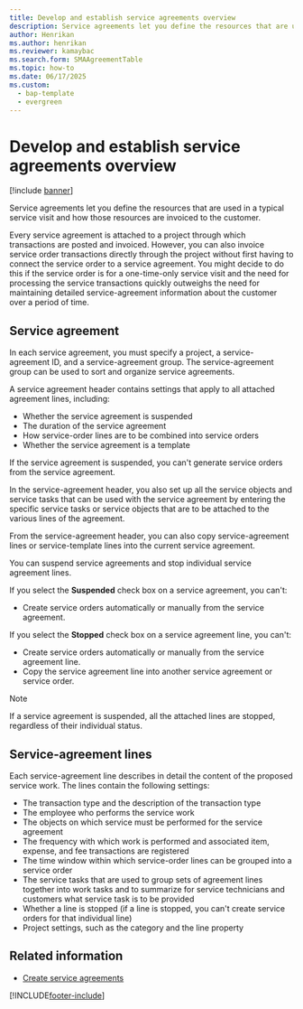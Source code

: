 ```yaml
---
title: Develop and establish service agreements overview
description: Service agreements let you define the resources that are used in a typical service visit and how those resources are invoiced to the customer.
author: Henrikan
ms.author: henrikan
ms.reviewer: kamaybac
ms.search.form: SMAAgreementTable
ms.topic: how-to
ms.date: 06/17/2025
ms.custom: 
  - bap-template
  - evergreen
---
```


# Develop and establish service agreements overview

[!include [banner](../includes/banner.md)]

Service agreements let you define the resources that are used in a typical service visit and how those resources are invoiced to the customer.

Every service agreement is attached to a project through which transactions are posted and invoiced. However, you can also invoice service order transactions directly through the project without first having to connect the service order to a service agreement. You might decide to do this if the service order is for a one-time-only service visit and the need for processing the service transactions quickly outweighs the need for maintaining detailed service-agreement information about the customer over a period of time.

## Service agreement

In each service agreement, you must specify a project, a service-agreement ID, and a service-agreement group. The service-agreement group can be used to sort and organize service agreements.

A service agreement header contains settings that apply to all attached agreement lines, including:

- Whether the service agreement is suspended
- The duration of the service agreement
- How service-order lines are to be combined into service orders
- Whether the service agreement is a template

If the service agreement is suspended, you can't generate service orders from the service agreement.

In the service-agreement header, you also set up all the service objects and service tasks that can be used with the service agreement by entering the specific service tasks or service objects that are to be attached to the various lines of the agreement.

From the service-agreement header, you can also copy service-agreement lines or service-template lines into the current service agreement.

You can suspend service agreements and stop individual service agreement lines.

If you select the **Suspended** check box on a service agreement, you can't:

- Create service orders automatically or manually from the service agreement.

If you select the **Stopped** check box on a service agreement line, you can't:

- Create service orders automatically or manually from the service agreement line.
- Copy the service agreement line into another service agreement or service order.

> [!NOTE]
> If a service agreement is suspended, all the attached lines are stopped, regardless of their individual status.

## Service-agreement lines

Each service-agreement line describes in detail the content of the proposed
service work. The lines contain the following settings:

- The transaction type and the description of the transaction type
- The employee who performs the service work
- The objects on which service must be performed for the service agreement
- The frequency with which work is performed and associated item, expense, and fee transactions are registered
- The time window within which service-order lines can be grouped into a service order
- The service tasks that are used to group sets of agreement lines together into work tasks and to summarize for service technicians and customers what service task is to be provided
- Whether a line is stopped (if a line is stopped, you can't create service orders for that individual line)
- Project settings, such as the category and the line property

## Related information

- [Create service agreements](create-service-agreements.md)

[!INCLUDE[footer-include](../../includes/footer-banner.md)]
